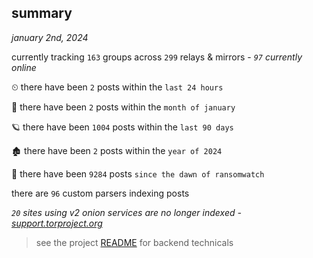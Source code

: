 
## summary
_january 2nd, 2024_

currently tracking `163` groups across `299` relays & mirrors - _`97` currently online_

⏲ there have been `2` posts within the `last 24 hours`

🦈 there have been `2` posts within the `month of january`

🪐 there have been `1004` posts within the `last 90 days`

🏚 there have been `2` posts within the `year of 2024`

🦕 there have been `9284` posts `since the dawn of ransomwatch`

there are `96` custom parsers indexing posts

_`20` sites using v2 onion services are no longer indexed - [support.torproject.org](https://support.torproject.org/onionservices/v2-deprecation/)_

> see the project [README](https://github.com/joshhighet/ransomwatch#ransomwatch--) for backend technicals
